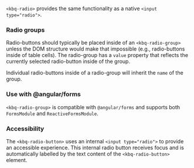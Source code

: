 `<kbq-radio>` provides the same functionality as a native `<input type="radio">`.

<!-- example(radio-overview) -->

### Radio groups

Radio-buttons should typically be placed inside of an `<kbq-radio-group>` unless the DOM structure
would make that impossible (e.g., radio-buttons inside of table cells). The radio-group has a
`value` property that reflects the currently selected radio-button inside of the group.

Individual radio-buttons inside of a radio-group will inherit the `name` of the group.

### Use with @angular/forms

`<kbq-radio-group>` is compatible with `@angular/forms` and supports both `FormsModule`
and `ReactiveFormsModule`.

### Accessibility

The `<kbq-radio-button>` uses an internal `<input type="radio">` to provide an accessible experience.
This internal radio button receives focus and is automatically labelled by the text content of the
`<kbq-radio-button>` element.
